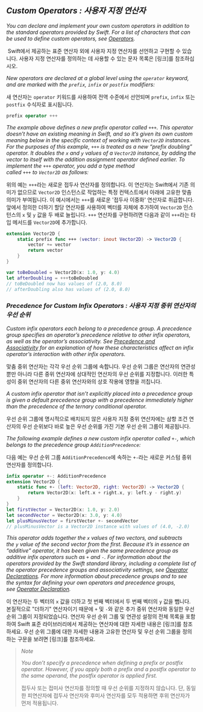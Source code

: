 ## *Custom Operators : 사용자 지정 연산자*

*You can declare and implement your own custom operators in addition to the standard operators provided by Swift. For a list of characters that can be used to define custom operators, see [Operators](https://docs.swift.org/swift-book/documentation/the-swift-programming-language/lexicalstructure#Operators).*

 Swift에서 제공하는 표준 연산자 외에 사용자 지정 연산자를 선언하고 구현할 수 있습니다. 사용자 지정 연산자를 정의하는 데 사용할 수 있는 문자 목록은 [링크]를 참조하십시오.

*New operators are declared at a global level using the `operator` keyword, and are marked with the `prefix`, `infix` or `postfix` modifiers:*

새 연산자는 `operator` 키워드를 사용하여 전역 수준에서 선언되며 `prefix`, `infix` 또는 `postfix` 수식자로 표시됩니다.

```swift
prefix operator +++
```

*The example above defines a new prefix operator called `+++`. This operator doesn’t have an existing meaning in Swift, and so it’s given its own custom meaning below in the specific context of working with `Vector2D` instances. For the purposes of this example, `+++` is treated as a new “prefix doubling” operator. It doubles the `x` and `y` values of a `Vector2D` instance, by adding the vector to itself with the addition assignment operator defined earlier. To implement the `+++` operator, you add a type method called `+++` to `Vector2D` as follows:*

위의 예는 `+++`라는 새로운 접두사 연산자를 정의합니다. 이 연산자는 Swift에서 기존 의미가 없으므로 `Vector2D` 인스턴스로 작업하는 특정 컨텍스트에서 아래에 고유한 맞춤 의미가 부여됩니다. 이 예시에서는 `+++`를 새로운 '접두사 이중화' 연산자로 취급합니다. 앞에서 정의한 더하기 할당 연산자를 사용하여 벡터를 자체에 추가하여 `Vector2D` 인스턴스의 `x` 및 `y` 값을 두 배로 늘립니다. `+++` 연산자를 구현하려면 다음과 같이 `+++`라는 타입 메서드를 `Vector2D`에 추가합니다.

```swift
extension Vector2D {
    static prefix func +++ (vector: inout Vector2D) -> Vector2D {
        vector += vector
        return vector
    }
}

var toBeDoubled = Vector2D(x: 1.0, y: 4.0)
let afterDoubling = +++toBeDoubled
// toBeDoubled now has values of (2.0, 8.0)
// afterDoubling also has values of (2.0, 8.0)
```

### *Precedence for Custom Infix Operators : 사용자 지정 중위 연산자의 우선 순위*

*Custom infix operators each belong to a precedence group. A precedence group specifies an operator’s precedence relative to other infix operators, as well as the operator’s associativity. See [Precedence and Associativity](https://docs.swift.org/swift-book/documentation/the-swift-programming-language/advancedoperators#Precedence-and-Associativity) for an explanation of how these characteristics affect an infix operator’s interaction with other infix operators.*

맞춤 중위 연산자는 각각 우선 순위 그룹에 속합니다. 우선 순위 그룹은 연산자의 연관성뿐만 아니라 다른 중위 연산자에 상대적인 연산자의 우선 순위를 지정합니다. 이러한 특성이 중위 연산자의 다른 중위 연산자와의 상호 작용에 영향을 끼칩니다.

*A custom infix operator that isn’t explicitly placed into a precedence group is given a default precedence group with a precedence immediately higher than the precedence of the ternary conditional operator.*

우선 순위 그룹에 명시적으로 배치되지 않은 사용자 지정 중위 연산자에는 삼항 조건 연산자의 우선 순위보다 바로 높은 우선 순위를 가진 기본 우선 순위 그룹이 제공됩니다.

*The following example defines a new custom infix operator called `+-`, which belongs to the precedence group `AdditionPrecedence`:*

다음 예는 우선 순위 그룹 `AdditionPrecedence`에 속하는 `+-`라는 새로운 커스텀 중위 연산자를 정의합니다.

```swift
infix operator +-: AdditionPrecedence
extension Vector2D {
    static func +- (left: Vector2D, right: Vector2D) -> Vector2D {
        return Vector2D(x: left.x + right.x, y: left.y - right.y)
    }
}
let firstVector = Vector2D(x: 1.0, y: 2.0)
let secondVector = Vector2D(x: 3.0, y: 4.0)
let plusMinusVector = firstVector +- secondVector
// plusMinusVector is a Vector2D instance with values of (4.0, -2.0)
```

*This operator adds together the `x` values of two vectors, and subtracts the `y` value of the second vector from the first. Because it’s in essence an “additive” operator, it has been given the same precedence group as additive infix operators such as `+` and `-`. For information about the operators provided by the Swift standard library, including a complete list of the operator precedence groups and associativity settings, see [Operator Declarations](https://developer.apple.com/documentation/swift/operator_declarations). For more information about precedence groups and to see the syntax for defining your own operators and precedence groups, see [Operator Declaration](https://docs.swift.org/swift-book/documentation/the-swift-programming-language/declarations#Operator-Declaration).*

이 연산자는 두 벡터의 `x` 값을 더하고 첫 번째 벡터에서 두 번째 벡터의 `y` 값을 뺍니다. 본질적으로 "더하기" 연산자이기 때문에 `+` 및 `-`와 같은 추가 중위 연산자와 동일한 우선 순위 그룹이 지정되었습니다. 연산자 우선 순위 그룹 및 연관성 설정의 전체 목록을 포함하여 Swift 표준 라이브러리에서 제공하는 연산자에 대한 자세한 내용은 [링크]를 참조하세요. 우선 순위 그룹에 대한 자세한 내용과 고유한 연산자 및 우선 순위 그룹을 정의하는 구문을 보려면 [링크]를 참조하세요.

> *Note*
> 
> *You don’t specify a precedence when defining a prefix or postfix operator. However, if you apply both a prefix and a postfix operator to the same operand, the postfix operator is applied first.*
> 
> 접두사 또는 접미사 연산자를 정의할 때 우선 순위를 지정하지 않습니다. 단, 동일한 피연산자에 접두사 연산자와 후미사 연산자를 모두 적용하면 후위 연산자가 먼저 적용됩니다.
